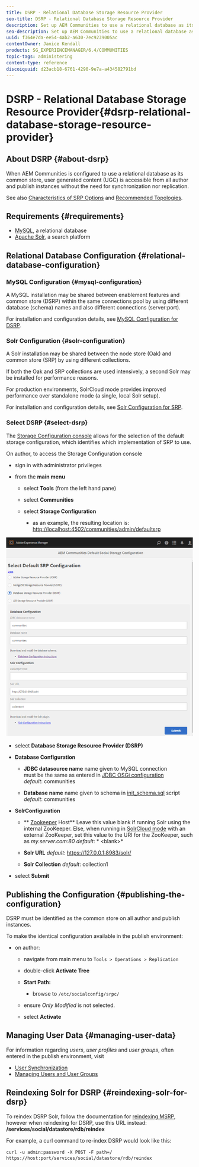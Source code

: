 ```yaml
---
title: DSRP - Relational Database Storage Resource Provider
seo-title: DSRP - Relational Database Storage Resource Provider
description: Set up AEM Communities to use a relational database as its common store
seo-description: Set up AEM Communities to use a relational database as its common store
uuid: f364e7da-ee54-4ab2-a630-7ec9239005ac
contentOwner: Janice Kendall
products: SG_EXPERIENCEMANAGER/6.4/COMMUNITIES
topic-tags: administering
content-type: reference
discoiquuid: d23acb18-6761-4290-9e7a-a434582791bd
---
```


# DSRP - Relational Database Storage Resource Provider{#dsrp-relational-database-storage-resource-provider}

## About DSRP {#about-dsrp}

When AEM Communities is configured to use a relational database as its common store, user generated content (UGC) is accessible from all author and publish instances without the need for synchronization nor replication.

See also [Characteristics of SRP Options](/help/communities/working-with-srp.md#characteristics-of-srp-options) and [Recommended Topologies](/help/communities/topologies.md).

## Requirements {#requirements}

* [MySQL](#mysql-configuration), a relational database
* [Apache Solr](#solr-configuration), a search platform

## Relational Database Configuration {#relational-database-configuration}

### MySQL Configuration {#mysql-configuration}

A MySQL installation may be shared between enablement features and common store (DSRP) within the same connections pool by using different database (schema) names and also different connections (server:port).

For installation and configuration details, see [MySQL Configuration for DSRP](/help/communities/dsrp-mysql.md).

### Solr Configuration {#solr-configuration}

A Solr installation may be shared between the node store (Oak) and common store (SRP) by using different collections.

If both the Oak and SRP collections are used intensively, a second Solr may be installed for performance reasons.

For production environments, SolrCloud mode provides improved performance over standalone mode (a single, local Solr setup).

For installation and configuration details, see [Solr Configuration for SRP](/help/communities/solr.md).

### Select DSRP {#select-dsrp}

The [Storage Configuration console](/help/communities/srp-config.md) allows for the selection of the default storage configuration, which identifies which implementation of SRP to use.

On author, to access the Storage Configuration console

* sign in with administrator privileges
* from the **main menu**

    * select **Tools** (from the left hand pane)
    * select **Communities**
    * select **Storage Configuration**

        * as an example, the resulting location is: [http://localhost:4502/communities/admin/defaultsrp](http://localhost:4502/communities/admin/defaultsrp)

![](assets/chlimage_1-128.png)

* select **Database Storage Resource Provider (DSRP)**
* **Database Configuration**

    * **JDBC datasource name** 
      name given to MySQL connection  
      must be the same as entered in [JDBC OSGi configuration](/help/communities/dsrp-mysql.md#configurejdbcconnections)  
      *default*: communities
    
    * **Database name** 
      name given to schema in [init_schema.sql](/help/communities/dsrp-mysql.md#obtain-the-sql-script) script  
      *default*: communities

* **SolrConfiguration**

    * ** [Zookeeper](https://cwiki.apache.org/confluence/display/solr/Using+ZooKeeper+to+Manage+Configuration+Files) Host** 
      Leave this value blank if running Solr using the internal ZooKeeper. Else, when running in [SolrCloud mode](/help/communities/solr.md#solrcloud-mode) with an external ZooKeeper, set this value to the URI for the ZooKeeper, such as *my.server.com:80* 
      *default*: * &lt;blank&gt;*
    
    * **Solr URL** 
      *default*: https://127.0.0.1:8983/solr/
    
    * **Solr Collection** 
      *default*: collection1

* select **Submit**

## Publishing the Configuration {#publishing-the-configuration}

DSRP must be identified as the common store on all author and publish instances.

To make the identical configuration available in the publish environment:

* on author:

    * navigate from main menu to `Tools > Operations > Replication`
    * double-click **Activate Tree**
    * **Start Path:**

        * browse to `/etc/socialconfig/srpc/`

    * ensure *Only Modified* is not selected.
    * select **Activate**

## Managing User Data {#managing-user-data}

For information regarding *users*, *user profiles* and *user groups*, often entered in the publish environment, visit

* [User Synchronization](/help/communities/sync.md)
* [Managing Users and User Groups](/help/communities/users.md)

## Reindexing Solr for DSRP {#reindexing-solr-for-dsrp}

To reindex DSRP Solr, follow the documentation for [reindexing MSRP](/help/communities/msrp.md#msrp-reindex-tool), however when reindexing for DSRP, use this URL instead: **/services/social/datastore/rdb/reindex**

For example, a curl command to re-index DSRP would look like this:

```shell
curl -u admin:password -X POST -F path=/ https://host:port/services/social/datastore/rdb/reindex
```

